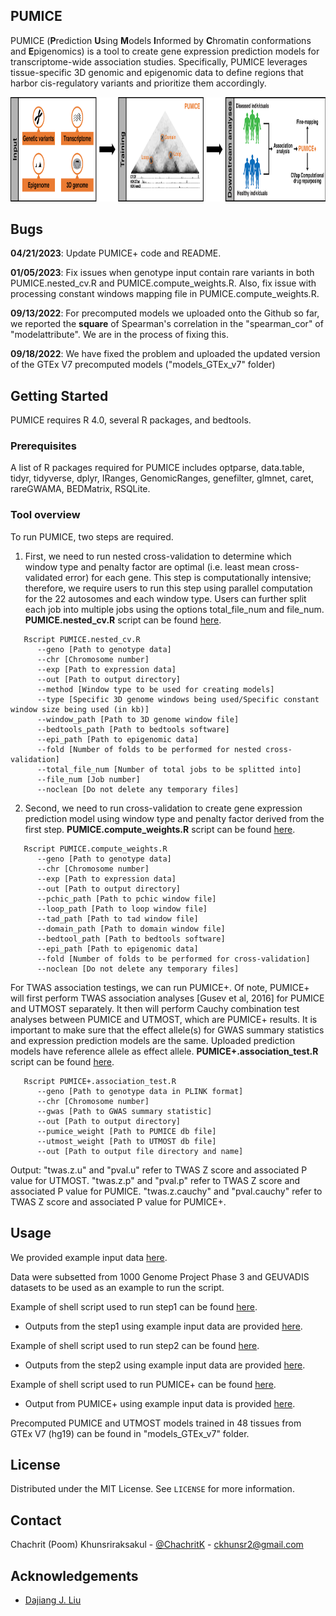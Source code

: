 <!-- ABOUT THE PROJECT -->
## PUMICE

PUMICE (**P**rediction **U**sing **M**odels **I**nformed by **C**hromatin conformations and **E**pigenomics) is a tool to create gene expression prediction models for transcriptome-wide association studies. Specifically, PUMICE leverages tissue-specific 3D genomic and epigenomic data to define regions that harbor cis-regulatory variants and prioritize them accordingly.

<p align="center">
   <img src="https://github.com/ckhunsr1/PUMICE/blob/master/image/PUMICE_overview.png" width="934" height="166.7">
</p>

## Bugs
**04/21/2023**: Update PUMICE+ code and README.

**01/05/2023**: Fix issues when genotype input contain rare variants in both PUMICE.nested_cv.R and PUMICE.compute_weights.R. Also, fix issue with processing constant windows mapping file in PUMICE.compute_weights.R.

**09/13/2022**: For precomputed models we uploaded onto the Github so far, we reported the **square** of Spearman's correlation in the "spearman_cor" of "modelattribute". We are in the process of fixing this.

**09/18/2022**: We have fixed the problem and uploaded the updated version of the GTEx V7 precomputed models ("models_GTEx_v7" folder)

<!-- GETTING STARTED -->
## Getting Started

PUMICE requires R 4.0, several R packages, and bedtools.

### Prerequisites

A list of R packages required for PUMICE includes optparse, data.table, tidyr, tidyverse, dplyr, IRanges, GenomicRanges, genefilter, glmnet, caret, rareGWAMA, BEDMatrix, RSQLite.

### Tool overview

To run PUMICE, two steps are required.
1. First, we need to run nested cross-validation to determine which window type and penalty factor are optimal (i.e. least mean cross-validated error) for each gene. This step is computationally intensive; therefore, we require users to run this step using parallel computation for the 22 autosomes and each window type. Users can further split each job into multiple jobs using the options total_file_num and file_num. **PUMICE.nested_cv.R** script can be found [here](https://github.com/ckhunsr1/PUMICE/blob/master/Model_training/PUMICE.nested_cv.R).
```
   Rscript PUMICE.nested_cv.R
      --geno [Path to genotype data]
      --chr [Chromosome number]
      --exp [Path to expression data]
      --out [Path to output directory]
      --method [Window type to be used for creating models]
      --type [Specific 3D genome windows being used/Specific constant window size being used (in kb)]
      --window_path [Path to 3D genome window file]
      --bedtools_path [Path to bedtools software]
      --epi_path [Path to epigenomic data]
      --fold [Number of folds to be performed for nested cross-validation]
      --total_file_num [Number of total jobs to be splitted into]
      --file_num [Job number]
      --noclean [Do not delete any temporary files]
   ```
2. Second, we need to run cross-validation to create gene expression prediction model using window type and penalty factor derived from the first step. **PUMICE.compute_weights.R** script can be found [here](https://github.com/ckhunsr1/PUMICE/blob/master/Model_training/PUMICE.compute_weights.R).
```
   Rscript PUMICE.compute_weights.R
      --geno [Path to genotype data]
      --chr [Chromosome number]
      --exp [Path to expression data]
      --out [Path to output directory]
      --pchic_path [Path to pchic window file]
      --loop_path [Path to loop window file]
      --tad_path [Path to tad window file]
      --domain_path [Path to domain window file]
      --bedtool_path [Path to bedtools software]
      --epi_path [Path to epigenomic data]
      --fold [Number of folds to be performed for cross-validation]
      --noclean [Do not delete any temporary files]
   ```

For TWAS association testings, we can run PUMICE+. Of note, PUMICE+ will first perform TWAS association analyses [Gusev et al, 2016] for PUMICE and UTMOST separately. It then will perform Cauchy combination test analyses between PUMICE and UTMOST, which are PUMICE+ results. It is important to make sure that the effect allele(s) for GWAS summary statistics and expression prediction models are the same. Uploaded prediction models have reference allele as effect allele. **PUMICE+.association_test.R** script can be found [here](https://github.com/ckhunsr1/PUMICE/blob/master/Association_test/PUMICE%2B.association_test.R).
```
   Rscript PUMICE+.association_test.R
      --geno [Path to genotype data in PLINK format]
      --chr [Chromosome number]
      --gwas [Path to GWAS summary statistic]
      --out [Path to output directory]
      --pumice_weight [Path to PUMICE db file]
      --utmost_weight [Path to UTMOST db file]
      --out [Path to output file directory and name]
   ```
Output: "twas.z.u" and "pval.u" refer to TWAS Z score and associated P value for UTMOST. "twas.z.p" and "pval.p" refer to TWAS Z score and associated P value for PUMICE. "twas.z.cauchy" and "pval.cauchy" refer to TWAS Z score and associated P value for PUMICE+.

<!-- USAGE EXAMPLES -->
## Usage

We provided example input data [here](https://github.com/ckhunsr1/PUMICE/blob/master/examples/example_input.zip). 

Data were subsetted from 1000 Genome Project Phase 3 and GEUVADIS datasets to be used as an example to run the script.

Example of shell script used to run step1  can be found [here](https://github.com/ckhunsr1/PUMICE/blob/master/examples/running_nested_cv.sh).
* Outputs from the step1 using example input data are provided [here](https://github.com/ckhunsr1/PUMICE/blob/master/examples/example_output_nestedcv.zip).

Example of shell script used to run step2 can be found [here](https://github.com/ckhunsr1/PUMICE/blob/master/examples/running_compute_weights.sh).
* Outputs from the step2 using example input data are provided [here](https://github.com/ckhunsr1/PUMICE/blob/master/examples/example_output_weights.zip).

Example of shell script used to run PUMICE+ can be found [here](https://github.com/ckhunsr1/PUMICE/blob/master/examples/running_pumice+.sh).
* Output from PUMICE+ using example input data is provided [here](https://github.com/ckhunsr1/PUMICE/blob/master/examples/pumice%2B_output_chr22.txt).

Precomputed PUMICE and UTMOST models trained in 48 tissues from GTEx V7 (hg19) can be found in "models_GTEx_v7" folder.

<!-- LICENSE -->
## License

Distributed under the MIT License. See `LICENSE` for more information.



<!-- CONTACT -->
## Contact

Chachrit (Poom) Khunsriraksakul - [@ChachritK](https://twitter.com/ChachritK) - ckhunsr2@gmail.com



<!-- ACKNOWLEDGEMENTS -->
## Acknowledgements
* [Dajiang J. Liu](https://dajiangliu.blog/)

